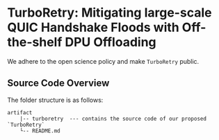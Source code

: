 # TurboRetry: Mitigating large-scale QUIC Handshake Floods with Off-the-shelf DPU Offloading

We adhere to the open science policy and make `TurboRetry` public.

## Source Code Overview

The folder structure is as follows:

```csv
artifact
    |-- turboretry  --- contains the source code of our proposed `TurboRetry`
    └-- README.md
```
